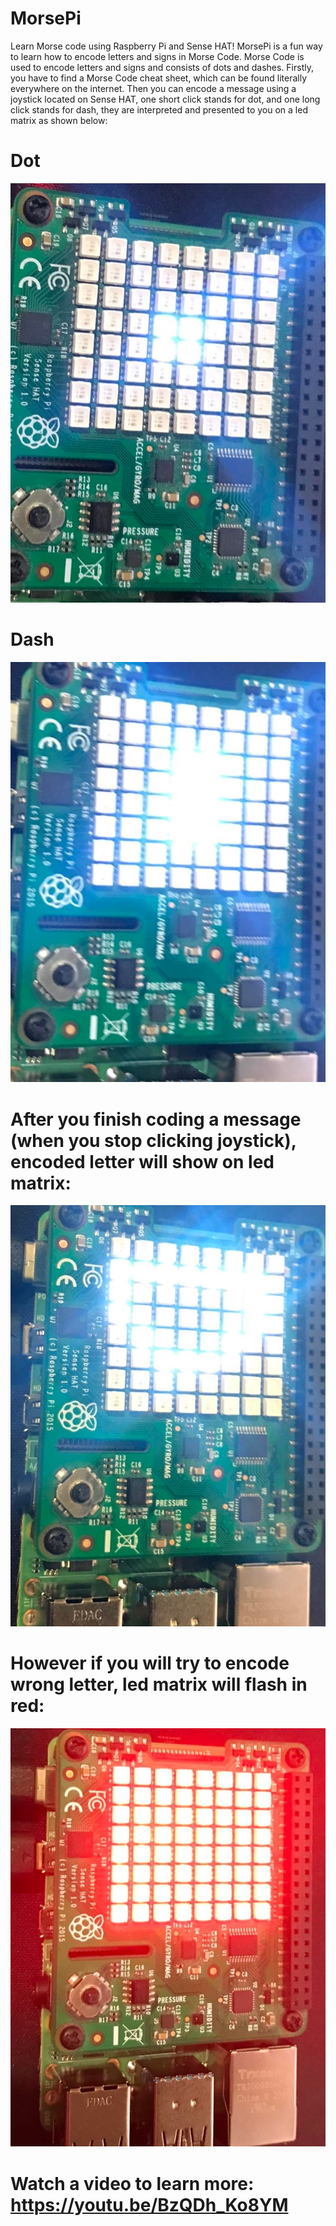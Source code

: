 # MorsePi
Learn Morse code using Raspberry Pi and Sense HAT!
MorsePi is a fun way to learn how to encode letters and signs in Morse Code. Morse Code is used to encode letters and signs and consists of dots and dashes. Firstly, you have to find a Morse Code cheat sheet, which can be found literally everywhere on the internet. Then you can encode a message using a joystick located on Sense HAT, one short click stands for dot, and one long click stands for dash, they are interpreted and presented to you on a led matrix as shown below:
# Dot
![Screenshot](1.jpg)
# Dash
![Screenshot](4.jpg)
# After you finish coding a message (when you stop clicking joystick), encoded letter will show on led matrix:
![Screenshot](3.jpg)
# However if you will try to encode wrong letter, led matrix will flash in red:
![Screenshot](2.jpg)
# Watch a video to learn more: https://youtu.be/BzQDh_Ko8YM
